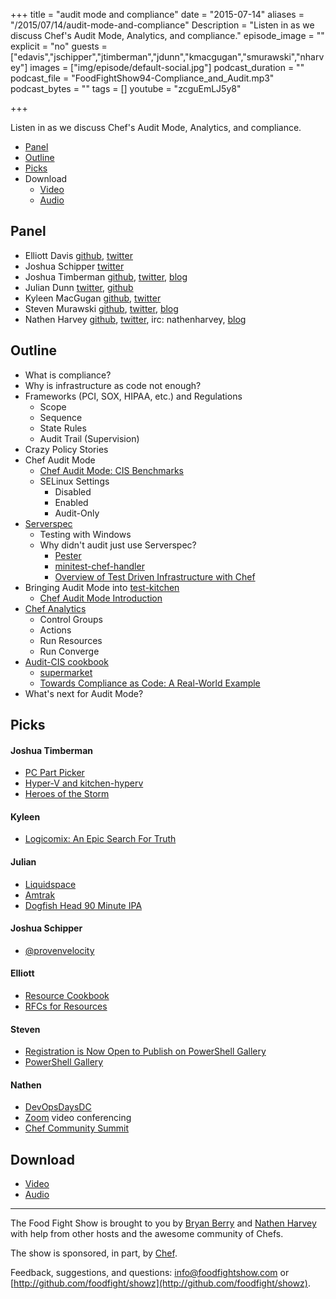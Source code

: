 +++
title = "audit mode and compliance"
date = "2015-07-14"
aliases = "/2015/07/14/audit-mode-and-compliance"
Description = "Listen in as we discuss Chef's Audit Mode, Analytics, and compliance."
episode_image = ""
explicit = "no"
guests = ["edavis","jschipper","jtimberman","jdunn","kmacgugan","smurawski","nharvey"]
images = ["img/episode/default-social.jpg"]
podcast_duration = ""
podcast_file = "FoodFightShow94-Compliance_and_Audit.mp3"
podcast_bytes = ""
tags = []
youtube = "zcguEmLJ5y8"

+++

Listen in as we discuss Chef's Audit Mode, Analytics, and compliance.



* [Panel](http://foodfightshow.org/2015/07/audit-mode-and-compliance.html#panel)
* [Outline](http://foodfightshow.org/2015/07/audit-mode-and-compliance.html#outline)
* [Picks](http://foodfightshow.org/2015/07/audit-mode-and-compliance.html#picks)
* Download
  * [Video](http://youtu.be/zcguEmLJ5y8)
  * [Audio](http://traffic.libsyn.com/foodfight/FoodFightShow94-Compliance_and_Audit.mp3)

<!-- more -->

Panel<a name="panel"></a>
-----

* Elliott Davis [github](https://github.com/elliott-davis), [twitter](https://twitter.com/libsysguy)
* Joshua Schipper [twitter](https://twitter.com/provenvelocity)
* Joshua Timberman [github](http://github.com/jtimberman), [twitter](https://twitter.com/jtimberman), [blog](http://jtimberman.housepub.org/)
* Julian Dunn [twitter](https://twitter.com/julian_dunn), [github](https://github.com/juliandunn)
* Kyleen MacGugan [github](https://github.com/kmacgugan), [twitter](https://twitter.com/MacGoogly)
* Steven Murawski [github](https://github.com/smurawski), [twitter](https://twitter.com/stevenmurawski), [blog](http://stevenmurawski.com/)
* Nathen Harvey [github](http://github.com/nathenharvey), [twitter](http://twitter.com/nathenharvey), irc: nathenharvey, [blog](http://nathenharvey.com)

Outline<a name="outline"></a>
-------

* What is compliance?
* Why is infrastructure as code not enough?
* Frameworks (PCI, SOX, HIPAA, etc.) and Regulations
  * Scope
  * Sequence
  * State Rules
  * Audit Trail (Supervision)
* Crazy Policy Stories
* Chef Audit Mode
  * [Chef Audit Mode: CIS Benchmarks](https://www.chef.io/blog/2015/04/09/chef-audit-mode-cis-benchmarks/)
  * SELinux Settings
    * Disabled
    * Enabled
    * Audit-Only
* [Serverspec](http://serverspec.org/)
  * Testing with Windows
  * Why didn't audit just use Serverspec?
    * [Pester](https://github.com/pester/Pester)
    * [minitest-chef-handler](https://rubygems.org/gems/minitest-chef-handler/versions/1.0.3)
    * [Overview of Test Driven Infrastructure with Chef](https://www.chef.io/blog/2015/04/21/overview-of-test-driven-infrastructure-with-chef/)
* Bringing Audit Mode into [test-kitchen](https://github.com/test-kitchen/test-kitchen)
  * [Chef Audit Mode Introduction](https://www.chef.io/blog/2015/05/06/chef-audit-mode-introduction/)
* [Chef Analytics](https://docs.chef.io/analytics.html)
  * Control Groups
  * Actions
  * Run Resources
  * Run Converge
* [Audit-CIS cookbook](https://github.com/chef-cookbooks/audit-cis)
  * [supermarket](https://supermarket.chef.io/cookbooks/audit-cis)
  * [Towards Compliance as Code: A Real-World Example](https://www.chef.io/blog/2015/05/11/towards-compliance-as-code-a-real-world-example/)
* What's next for Audit Mode?

Picks<a name="picks"></a>
-----

#### Joshua Timberman

* [PC Part Picker](http://pcpartpicker.com/)
* [Hyper-V and kitchen-hyperv](https://github.com/test-kitchen/kitchen-hyperv)
* [Heroes of the Storm](http://us.battle.net/heroes/en/)

#### Kyleen

* [Logicomix: An Epic Search For Truth](http://www.goodreads.com/book/show/6493321-logicomix)

#### Julian

* [Liquidspace](https://liquidspace.com/)
* [Amtrak](http://www.amtrak.com/)
* [Dogfish Head 90 Minute IPA](http://www.dogfish.com/brews-spirits/the-brews/year-round-brews/90-minute-ipa.htm)

#### Joshua Schipper

* [@provenvelocity](https://twitter.com/provenvelocity)

#### Elliott

* [Resource Cookbook](https://github.com/chef-cookbooks/resource)
* [RFCs for Resources](https://github.com/chef/chef-rfc/issues?utf8=%E2%9C%93&q=label%3A%22Resource+2.0%22+)

#### Steven

* [Registration is Now Open to Publish on PowerShell Gallery](http://blogs.msdn.com/b/powershell/archive/2015/07/07/powershell-gallery-registration-is-now-unrestricted.aspx)
* [PowerShell Gallery](https://www.powershellgallery.com/)

#### Nathen

* [DevOpsDaysDC](http://devopsdaysdc.org)
* [Zoom](http://zoom.us/) video conferencing
* [Chef Community Summit](http://summit.chef.io)

Download
--------
* [Video](http://youtu.be/zcguEmLJ5y8)
* [Audio](http://traffic.libsyn.com/foodfight/FoodFightShow94-Compliance_and_Audit.mp3)

<hr />

The Food Fight Show is brought to you by [Bryan Berry](https://twitter.com/bryanwb) and [Nathen Harvey](https://twitter.com/nathenharvey) with help from other hosts and the awesome community of Chefs.

The show is sponsored, in part, by [Chef](http://www.getchef.com).

Feedback, suggestions, and questions:  [info@foodfightshow.com](mailto:info@foodfightshow.com) or  [http://github.com/foodfight/showz](http://github.com/foodfight/showz).
